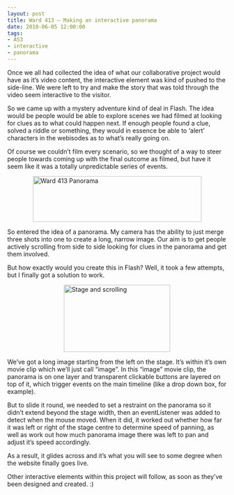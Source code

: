 ```yaml
---
layout: post
title: Ward 413 – Making an interactive panorama
date: 2010-06-05 12:00:00
tags:
- AS3
- interactive
- panorama
---
```

<p>Once we all had collected the idea of what our collaborative project would have as it’s video content, the interactive element was kind of pushed to the side-line. We were left to try and make the story that was told through the video seem interactive to the visitor.</p>
<p>So we came up with a mystery adventure kind of deal in Flash. The idea would be people would be able to explore scenes we had filmed at looking for clues as to what could happen next. If enough people found a clue, solved a riddle or something, they would in essence be able to ‘alert’ characters in the webisodes as to what’s really going on.</p>
<p>Of course we couldn’t film every scenario, so we thought of a way to steer people towards coming up with the final outcome as filmed, but have it seem like it was a totally unpredictable series of events. </p>
<p><a href="http://www.mattcrouch.net/blog/images/Ward413Makinganinteractivepanorama_10616/DSCF1200.jpg"><img style="border-bottom: 0px; border-left: 0px; display: block; float: none; margin-left: auto; border-top: 0px; margin-right: auto; border-right: 0px" title="Ward 413 Panorama" border="0" alt="Ward 413 Panorama" src="{{ site.baseurl }}/assets/DSCF1200_thumb.jpg" width="387" height="105" /></a> </p>
<p>So entered the idea of a panorama. My camera has the ability to just merge three shots into one to create a long, narrow image. Our aim is to get people actively scrolling from side to side looking for clues in the panorama and get them involved.</p>
<p>But how exactly would you create this in Flash? Well, it took a few attempts, but I finally got a solution to work.</p>
<p><img style="border-bottom: 0px; border-left: 0px; display: block; float: none; margin-left: auto; border-top: 0px; margin-right: auto; border-right: 0px" title="Stage and scrolling" border="0" alt="Stage and scrolling" src="{{ site.baseurl }}/assets/Stageandscrolling_thumb.png" width="244" height="154" /></p>
<p>We’ve got a long image starting from the left on the stage. It’s within it’s own movie clip which we’ll just call “image”. In this “image” movie clip, the panorama is on one layer and transparent clickable buttons are layered on top of it, which trigger events on the main timeline (like a drop down box, for example).</p>
<p>But to slide it round, we needed to set a restraint on the panorama so it didn’t extend beyond the stage width, then an eventListener was added to detect when the mouse moved. When it did, it worked out whether how far it was left or right of the stage centre to determine speed of panning, as well as work out how much panorama image there was left to pan and adjust it’s speed accordingly.</p>
<p>As a result, it glides across and it’s what you will see to some degree when the website finally goes live. </p>
<p>Other interactive elements within this project will follow, as soon as they’ve been designed and created. :)</p>
